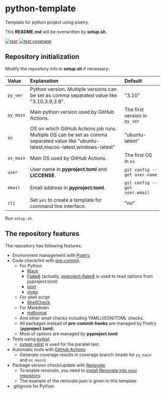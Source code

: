 # python-template

Template for python project using poetry.

This **README.md** will be overwritten by **setup.sh**.

[![test](https://github.com/rcmdnk/python-template/actions/workflows/test.yml/badge.svg)](https://github.com/rcmdnk/python-template/actions/workflows/test.yml)
[![test coverage](https://img.shields.io/badge/coverage-check%20here-blue.svg)](https://github.com/rcmdnk/python-template/tree/coverage)

## Repository initialization

Modify the repository info in **setup.sh** if necessary:

| Value     | Explanation                                                                                                                           | Default                       |
| :-------- | :------------------------------------------------------------------------------------------------------------------------------------ | :---------------------------- |
| `py_ver`  | Python version. Multiple versions can be set as comma separated value like "3.10,3.9,3.8".                                            | "3.10"                        |
| `py_main` | Main python version used by GitHub Actions.                                                                                           | The first version in `py_ver` |
| `os`      | OS on which GitHub Actions job runs. Multiple OS can be set as comma separated value like "ubuntu-latest,macos-latest,windows-latest" | "ubuntu-latest"               |
| `os_main` | Main OS used by GitHub Actions.                                                                                                       | The first OS in `os`          |
| `user`    | User name in **pyproject.toml** and **LICCENSE**.                                                                                     | `git config --get user.name`  |
| `email`   | Email address in **pyproject.toml**.                                                                                                  | `git config --get user.email` |
| `cli`     | Set `yes` to create a template for command line interface.                                                                            | "no"                          |

Run `setup.sh`.

## The repository features

The repository has following features:

- Environment management with [Poetry](https://python-poetry.org/).
- Code check/lint with [pre-commit](https://pre-commit.com/).
  - For Python
    - [Black](https://black.readthedocs.io/en/stable/)
    - [Flake8](https://flake8.pycqa.org/en/latest/) (actually, [pyproject-flake8](https://pypi.org/project/pyproject-flake8/) is used to read options from pyproject.toml)
    - [isort](https://pycqa.github.io/isort/)
    - [mypy](https://www.mypy-lang.org/)
  - For shell script
    - [ShellCheck](https://www.shellcheck.net/)
  - For Markdown
    - [mdformat](https://mdformat.readthedocs.io/en/stable/)
  - And other small checks including YAML/JSON/TOML checks.
  - All packages instead of **pre-commit-hooks** are managed by Poetry (**pyproject.toml**).
  - Most of options are managed by **pyproject.toml**.
- Tests using [pytest](https://docs.pytest.org/).
  - [pytest-xdist](https://pytest-xdist.readthedocs.io/en/latest/) is used for the parallel test.
- Automatic tests with [GitHub Actions](https://github.co.jp/features/actions).
  - Generate coverage results in coverage branch (made for `py_main` and `os_main`).
- Package version check/update with [Renovate](https://docs.renovatebot.com/).
  - To enable renovate, you need to [install Renovate into your repository](https://docs.renovatebot.com/getting-started/installing-onboarding/).
  - The example of the renovate.json is given in this template.
- .gitignore for Python
